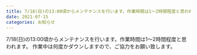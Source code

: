 ```yaml
---
title: 7/18(日)の13:00頃からメンテナンスを行います。作業時間は1〜2時間程度と思われます。
date: 2021-07-15
categories: お知らせ
---
```


7/18(日)の13:00頃からメンテナンスを行います。作業時間は1〜2時間程度と思われます。
作業中は何度かダウンしますので、ご協力をお願い致します。
